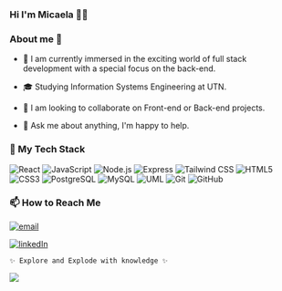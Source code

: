 ### Hi I'm Micaela 👋🏽
<!-- logos de contacto  -->

###  About me 👀

- 🌱 I am currently immersed in the exciting world of full stack development with a special focus on the back-end.

<!-- 👩🏽‍💻 I'm currently an information systems engineering student at my 5th year. -->

- 🎓  Studying Information Systems Engineering at UTN.

- 👯 I am looking to collaborate on Front-end or Back-end projects.

- 💬 Ask me about anything, I'm happy to help.



### 🚀 My Tech Stack 
<!-- ### 🛠 Technologies & Tools -->

  ![React](https://img.shields.io/badge/-React-333333?style=flat&logo=react)
  ![JavaScript](https://img.shields.io/badge/-JavaScript-333333?style=flat&logo=javascript)
  ![Node.js](https://img.shields.io/badge/-Node.js-333333?style=flat&logo=node.js)
  ![Express](https://img.shields.io/badge/-Express-333333?style=flat&logo=express)
  ![Tailwind CSS](https://img.shields.io/badge/-Tailwind-333333?style=flat&logo=tailwindCSS) 
  ![HTML5](https://img.shields.io/badge/-HTML5-333333?style=flat&logo=HTML5)
  ![CSS3](https://img.shields.io/badge/-CSS3-333333?style=flat&logo=CSS3&logoColor=1572B6) 
  ![PostgreSQL](https://img.shields.io/badge/-PostgreSQL-333333?style=flat&logo=PostgreSQL)
  ![MySQL](https://img.shields.io/badge/-MySQL-333333?style=flat&logo=mysql)
  ![UML](https://img.shields.io/badge/-UML-333333?style=flat&logo=uml)
  ![Git](https://img.shields.io/badge/-Git-333333?style=flat&logo=git)
  ![GitHub](https://img.shields.io/badge/-GitHub-333333?style=flat&logo=github)



### 📫 How to Reach Me 

<a href="mailto:mica.ayelenn984@gmail.com"><img alt="email" src="https://img.shields.io/badge/-mica.ayelenn984@gmail.com-c14438?style=flat-square&logo=Gmail&logoColor=white"></a>

<a href="https://www.linkedin.com/in/micaela-a-ortiz//"><img alt="linkedIn" src="https://img.shields.io/badge/Micaela  Ortiz-blue?style=flat&logo=linkedin"></a>

    ✨ Explore and Explode with knowledge ✨

![](https://komarev.com/ghpvc/?username=micaortiz&color=79b8ff)

<!--
**micaortiz/micaortiz** is a ✨ _special_ ✨ repository because its `README.md` (this file) appears on your GitHub profile.

Here are some ideas to get you started:

- 🔭 I’m currently working on ...
- 🌱 I’m currently learning ...
- 👯 I’m looking to collaborate on ...
- 🤔 I’m looking for help with ...
- 💬 Ask me about ...
- 📫 How to reach me: ...
- 😄 Pronouns: ...
- ⚡ Fun fact: ...
-->
